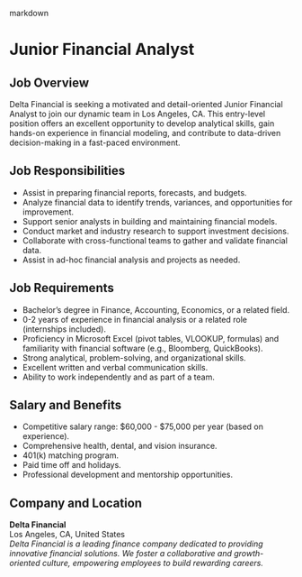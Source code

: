 markdown
# **Junior Financial Analyst**  

## **Job Overview**  
Delta Financial is seeking a motivated and detail-oriented Junior Financial Analyst to join our dynamic team in Los Angeles, CA. This entry-level position offers an excellent opportunity to develop analytical skills, gain hands-on experience in financial modeling, and contribute to data-driven decision-making in a fast-paced environment.  

## **Job Responsibilities**  
- Assist in preparing financial reports, forecasts, and budgets.  
- Analyze financial data to identify trends, variances, and opportunities for improvement.  
- Support senior analysts in building and maintaining financial models.  
- Conduct market and industry research to support investment decisions.  
- Collaborate with cross-functional teams to gather and validate financial data.  
- Assist in ad-hoc financial analysis and projects as needed.  

## **Job Requirements**  
- Bachelor’s degree in Finance, Accounting, Economics, or a related field.  
- 0-2 years of experience in financial analysis or a related role (internships included).  
- Proficiency in Microsoft Excel (pivot tables, VLOOKUP, formulas) and familiarity with financial software (e.g., Bloomberg, QuickBooks).  
- Strong analytical, problem-solving, and organizational skills.  
- Excellent written and verbal communication skills.  
- Ability to work independently and as part of a team.  

## **Salary and Benefits**  
- Competitive salary range: $60,000 - $75,000 per year (based on experience).  
- Comprehensive health, dental, and vision insurance.  
- 401(k) matching program.  
- Paid time off and holidays.  
- Professional development and mentorship opportunities.  

## **Company and Location**  
**Delta Financial**  
Los Angeles, CA, United States  
*Delta Financial is a leading finance company dedicated to providing innovative financial solutions. We foster a collaborative and growth-oriented culture, empowering employees to build rewarding careers.*